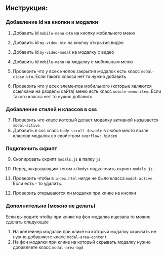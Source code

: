 ## Инструкция:

### Добавление id на кнопки и модалки
1. Добавить id `mobile-menu-btn` на кнопку мобильного меню
2. Добавить id `my-video-btn` на кнопку открытия видео

3. Добавить id `my-video-modal` на модалку с видео
4. Добавить id `mobile-menu` на модалку с мобильным меню

5. Проверить что у всех кнопок закрытия модалок есть класс `modal-close-btn`. Если такого класса нет то нужно добавить
6. Проверить что у всех элементов мобильного (которые являются ссылками на разделы сайта) меню есть класс `mobile-menu-item`. Если такого класса нет то нужно добавить

### Добавление стилей и классов в css

7. Проверить что класс который делает модалку активной называется `modal-active`
8. Добавить в css класс `body-scroll-disable` в любое место возле классов модалок со свойством `overflow: hidden`

### Подключить скрипт
9. Скопировать скрипт `modals.js` в папку `js`
10. Перед закрывающим тегом `</body>` подключить скрипт `modals.js`.

11. Проверить чтобы в `index.html` нигде не было класса `modal-active`. Если есть - то удалить.
12. Проверить открываются ли модалки при клике на кнопки


### Дополнительно (можно не делать)
Если вы ходите чтобы при клике на фон модалка ищезала то можно сделать следующее

1. На контейнер модалки при клике на который модалку скрывать не нужно добавляете класс `modal-area-content`
2. На фон модалки при клике на который скрывать модалку нужно добавляете класс `modal-area-bgd`